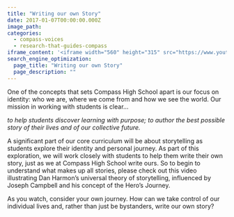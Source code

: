 ```yaml
---
title: "Writing our own Story"
date: 2017-01-07T00:00:00.000Z
image_path: 
categories:
  - compass-voices
  - research-that-guides-compass
iframe_content: '<iframe width="560" height="315" src="https://www.youtube.com/embed/LuD2Aa0zFiA" frameborder="0" allowfullscreen></iframe>'
search_engine_optimization:
  page_title: "Writing our own Story"
  page_description: ""
---
```

One of the concepts that sets Compass High School apart is our focus on identity: who we are, where we come from and how we see the world.  Our mission in working with students is clear…

*to help students discover learning with purpose; to author the best possible story of their lives and of our collective future.*

A significant part of our core curriculum will be about storytelling as students explore their identity and personal journey.  As part of this exploration, we will work closely with students to help them write their own story, just as we at Compass High School write ours.  So to begin to understand what makes up all stories, please check out this video illustrating Dan Harmon’s universal theory of storytelling, influenced by Joseph Campbell and his concept of the Hero’s Journey.

As you watch, consider your own journey.  How can we take control of our individual lives and, rather than just be bystanders, write our own story?

